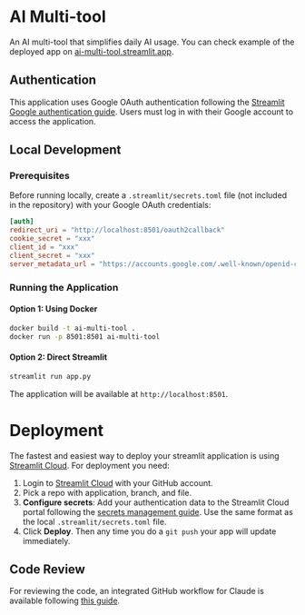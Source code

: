 # AI Multi-tool
An AI multi-tool that simplifies daily AI usage.
You can check example of the deployed app on [ai-multi-tool.streamlit.app](https://ai-multi-tool.streamlit.app/).

## Authentication
This application uses Google OAuth authentication following the [Streamlit Google authentication guide](https://docs.streamlit.io/develop/tutorials/authentication/google). Users must log in with their Google account to access the application.

## Local Development

### Prerequisites
Before running locally, create a `.streamlit/secrets.toml` file (not included in the repository) with your Google OAuth credentials:

```toml
[auth]
redirect_uri = "http://localhost:8501/oauth2callback"
cookie_secret = "xxx"
client_id = "xxx"
client_secret = "xxx"
server_metadata_url = "https://accounts.google.com/.well-known/openid-configuration"
```

### Running the Application

#### Option 1: Using Docker
```bash
docker build -t ai-multi-tool .
docker run -p 8501:8501 ai-multi-tool
```

#### Option 2: Direct Streamlit
```bash
streamlit run app.py
```

The application will be available at `http://localhost:8501`.

# Deployment
The fastest and easiest way to deploy your streamlit application is using [Streamlit Cloud](https://streamlit.io/cloud).
For deployment you need:
1. Login to [Streamlit Cloud](https://share.streamlit.io/) with your GitHub account.
2. Pick a repo with application, branch, and file.
3. **Configure secrets**: Add your authentication data to the Streamlit Cloud portal following the [secrets management guide](https://docs.streamlit.io/deploy/streamlit-community-cloud/deploy-your-app/secrets-management). Use the same format as the local `.streamlit/secrets.toml` file.
4. Click **Deploy**. Then any time you do a `git push` your app will update immediately.

## Code Review
For reviewing the code, an integrated GitHub workflow for Claude is available following [this guide](https://docs.anthropic.com/en/docs/claude-code/github-actions).
